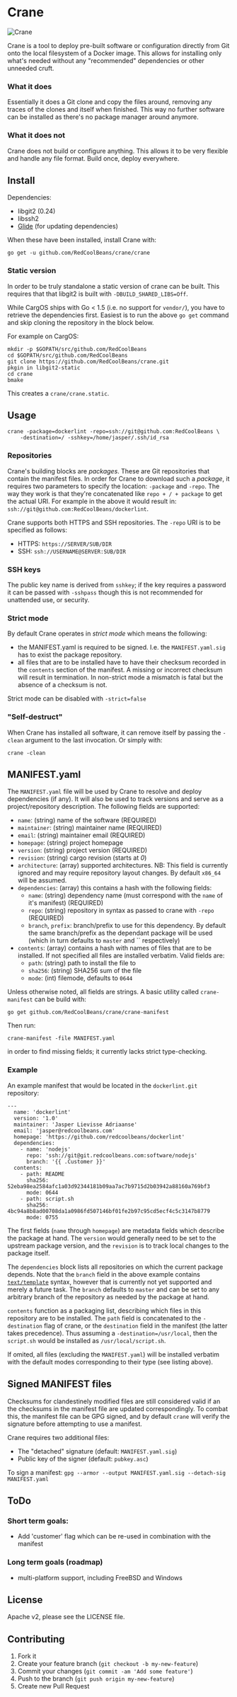 # Crane

![Crane](crane.png)

Crane is a tool to deploy pre-built software or configuration directly
from Git onto the local filesystem of a Docker image. This allows for
installing only what's needed without any "recommended" dependencies
or other unneeded cruft.

### What it does
Essentially it does a Git clone and copy the files around, removing
any traces of the clones and itself when finished. This way no further
software can be installed as there's no package manager around anymore.

### What it does not
Crane does not build or configure anything. This allows it to be very
flexible and handle any file format. Build once, deploy everywhere.

## Install

Dependencies:

- libgit2 (0.24)
- libssh2
- [Glide](https://glide.sh/) (for updating dependencies)

When these have been installed, install Crane with:

	go get -u github.com/RedCoolBeans/crane/crane

### Static version

In order to be truly standalone a static version of crane can be built.
This requires that that libgit2 is built with `-DBUILD_SHARED_LIBS=Off`.

While CargOS ships with Go < 1.5 (i.e. no support for `vendor/`), you have
to retrieve the dependencies first. Easiest is to run the above `go get`
command and skip cloning the repository in the block below.

For example on CargOS:

	mkdir -p $GOPATH/src/github.com/RedCoolBeans
	cd $GOPATH/src/github.com/RedCoolBeans
	git clone https://github.com/RedCoolBeans/crane.git
	pkgin in libgit2-static
	cd crane
	bmake

This creates a `crane/crane.static`.

## Usage

    crane -package=dockerlint -repo=ssh://git@github.com:RedCoolBeans \
        -destination=/ -sshkey=/home/jasper/.ssh/id_rsa

### Repositories

Crane's building blocks are _packages_. These are Git repositories that
contain the manifest files. In order for Crane to download such a _package_,
it requires two parameters to specify the location: `-package` and `-repo`.
The way they work is that they're concatenated like `repo + / + package` to
get the actual URI. For example in the above it would result in:
`ssh://git@github.com:RedCoolBeans/dockerlint`.

Crane supports both HTTPS and SSH repositories. The `-repo` URI is to be
specified as follows:

- HTTPS: `https://SERVER/SUB/DIR`
- SSH: `ssh://USERNAME@SERVER:SUB/DIR`

### SSH keys

The public key name is derived from `sshkey`; if the key requires a
password it can be passed with `-sshpass` though this is not
recommended for unattended use, or security.

### Strict mode

By default Crane operates in _strict mode_ which means the following:

- the MANIFEST.yaml is required to be signed. I.e. the `MANIFEST.yaml.sig`
  has to exist the package repository.
- all files that are to be installed have to have their checksum recorded
  in the `contents` section of the manifest. A missing or incorrect checksum
  will result in termination. In non-strict mode a mismatch is fatal but the
  absence of a checksum is not.

Strict mode can be disabled with `-strict=false`

### "Self-destruct"

When Crane has installed all software, it can remove itself by passing
the `-clean` argument to the last invocation. Or simply with:

    crane -clean

## MANIFEST.yaml

The `MANIFEST.yaml` file will be used by Crane to resolve and deploy
dependencies (if any). It will also be used to track versions and
serve as a project/repository description. The following fields are
supported:

- `name`: (string) name of the software (REQUIRED)
- `maintainer`: (string) maintainer name (REQUIRED)
- `email`: (string) maintainer email (REQUIRED)
- `homepage`: (string) project homepage
- `version`: (string) project version (REQUIRED)
- `revision`: (string) cargo revision (starts at _0_)
- `architecture`: (array) supported architectures. NB: This field
  is currently ignored and may require repository layout changes. By
  default `x86_64` will be assumed.
- `dependencies`: (array) this contains a hash with the following
  fields:
  - `name`: (string) dependency name (must correspond with the `name` of it's
    manifest) (REQUIRED)
  - `repo`: (string) repository in syntax as passed to crane with `-repo`
    (REQUIRED)
  - `branch`, `prefix`: branch/prefix to use for this dependency.
    By default the same branch/prefix as the dependant package will
    be used (which in turn defaults to `master` and `` respectively)
- `contents`: (array) contains a hash with names of files that are to
   be installed. If not specified all files are installed verbatim.
   Valid fields are:
     - `path`: (string) path to install the file to
	 - `sha256`: (string) SHA256 sum of the file
	 - `mode`: (int) filemode, defaults to `0644`

Unless otherwise noted, all fields are strings. A basic utility called
`crane-manifest` can be build with:

	go get github.com/RedCoolBeans/crane/crane-manifest

Then run:

	crane-manifest -file MANIFEST.yaml

in order to find missing fields; it currently lacks strict type-checking.

### Example

An example manifest that would be located in the `dockerlint.git` repository:

```
---
  name: 'dockerlint'
  version: '1.0'
  maintainer: 'Jasper Lievisse Adriaanse'
  email: 'jasper@redcoolbeans.com'
  homepage: 'https://github.com/redcoolbeans/dockerlint'
  dependencies:
    - name: 'nodejs'
      repo: 'ssh://git@git.redcoolbeans.com:software/nodejs'
      branch: '{{ .Customer }}'
  contents:
    - path: README
      sha256: 52eba98ea2584afc1a03d92344181b09aa7ac7b9715d2b03942a88160a769bf3
      mode: 0644
    - path: script.sh
      sha256: 4bc94a8b8ad00708da1a0986fd507146bf01fe2b97c95cd5ecf4c5c3147b8779
      mode: 0755
```

The first fields (`name` through `homepage`) are metadata fields which describe the
package at hand. The `version` would generally need to be set to the upstream package
version, and the `revision` is to track local changes to the package itself.

The `dependencies` block lists all repositories on which the current package depends.
Note that the `branch` field in the above example contains [`text/template`](https://golang.org/pkg/text/template/)
syntax, however that is currently not yet supported and merely a future task. The
`branch` defaults to `master` and can be set to any arbitrary branch of the repository
as needed by the package at hand.

`contents` function as a packaging list, describing which files in this repository
are to be installed. The `path` field is concatenated to the `-destination` flag
of crane, or the `destination` field in the manifest (the latter takes precedence).
Thus assuming a `-destination=/usr/local`, then the `script.sh` would be installed
as `/usr/local/script.sh`.

If omited, all files (excluding the `MANIFEST.yaml`) will be installed verbatim
with the default modes corresponding to their type (see listing above).

## Signed MANIFEST files

Checksums for clandestinely modified files are still considered valid if
an the checksums in the manifest file are updated correspondingly. To combat this, the
manifest file can be GPG signed, and by default `crane` will verify the signature
before attempting to use a manifest.

Crane requires two additional files:

- The "detached" signature (default: `MANIFEST.yaml.sig`)
- Public key of the signer (default: `pubkey.asc`)

To sign a manifest: `gpg --armor --output MANIFEST.yaml.sig --detach-sig MANIFEST.yaml`

## ToDo

### Short term goals:

- Add 'customer' flag which can be re-used in combination with the manifest

### Long term goals (roadmap)

- multi-platform support, including FreeBSD and Windows

## License

Apache v2, please see the LICENSE file.

## Contributing

1. Fork it
2. Create your feature branch (`git checkout -b my-new-feature`)
3. Commit your changes (`git commit -am 'Add some feature'`)
4. Push to the branch (`git push origin my-new-feature`)
5. Create new Pull Request
